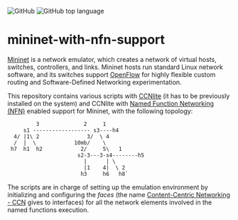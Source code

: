 ![GitHub](https://img.shields.io/github/license/josecastillolema/mininet-with-nfn-support)
![GitHub top language](https://img.shields.io/github/languages/top/josecastillolema/mininet-with-nfn-support)


# mininet-with-nfn-support

[Mininet](http://mininet.org/) is a network emulator, which creates a network of virtual hosts, switches, controllers, and links. Mininet hosts run standard Linux network software, and its switches support [OpenFlow](http://archive.openflow.org/wp/learnmore/) for highly flexible custom routing and Software-Defined Networking experimentation. 

This repository contains various scripts with [CCNlite](https://github.com/cn-uofbasel/ccn-lite) (it has to be previously installed on the system) and CCNlite with [Named Function Networking (NFN)](http://named-function.net/) enabled support for Mininet, with the following topology:

             3              2     1
         s1 ------------------ s3----h4
      4/ |1\ 2               3/  \ 4
      /  |  \            10mb/    \
     h7  h1  h2            2/     5\   1
                          s2-3---3-s4--------h5
                            |      | \
                            |1    4|  \ 2
                           h3     h6   h8`

The scripts are in charge of setting up the emulation environment by initializing and configuring the *faces* (the name [Content-Centric Networking - CCN](http://www.ccnx.org) gives to interfaces) for all the network elements involved in the named functions execution.
